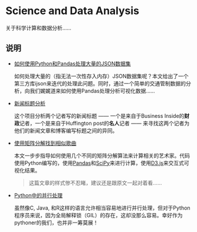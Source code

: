 # Science and Data Analysis
关于科学计算和数据分析……

## 说明

- [如何使用Python和Pandas处理大量的JSON数据集](./如何使用Python和Pandas处理大量的JSON数据集.md)

    如何处理大量的（指无法一次性存入内存）JSON数据集呢？本文给出了一个第三方库ijson来迭代的处理此问题。同时，通过一个简单的交通管制数据的分析，向我们娓娓道来如何使用Pandas处理分析可视化数据……

- [新闻标题分析](./新闻标题分析.md)

	这个项目分析两个记者写的新闻标题 —— 一个是来自于Business Inside的**财政**记者，一个是来自于Huffington post的**名人**记者 —— 来寻找这两个记者为他们的新闻文章和博客编写标题之间的异同。

- [使用矩阵分解找到相似歌曲](./使用矩阵分解找到相似歌曲.md)

	本文一步步指导如何使用几个不同的矩阵分解算法来计算相关的艺术家。代码使用Python编写的，使用[Pandas](http://pandas.pydata.org/)和[SciPy](https://www.scipy.org/)来进行计算，使用[D3.js](https://d3js.org/)来交互式可视化结果。
	
	> 这篇文章的样式惨不忍睹，建议还是跟原文一起对着看……

- [Python中的并行处理](./Python中的并行处理.md)

	虽然像C, Java, 和R这样的语言允许相当容易地进行并行处理，但对于Python程序员来说，因为全局解释锁（GIL）的存在，这却没那么容易。幸好作为pythoner的我们，也并非一筹莫展！

